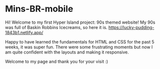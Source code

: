 # Mins-BR-mobile

Hi! Welcome to my first Hyper Island project: 90s themed website!
My 90s was full of Baskin Robbins Icecreams, so here it is.
https://lucky-pudding-1843b1.netlify.app/

Happy to have learned the fundamentals for HTML and CSS for the past 5 weeks, it was super fun. 
There were some frustrating moments but now I am quite confident with the layouts and making it responsive. 

Welcome to my page and thank you for your visit :)
